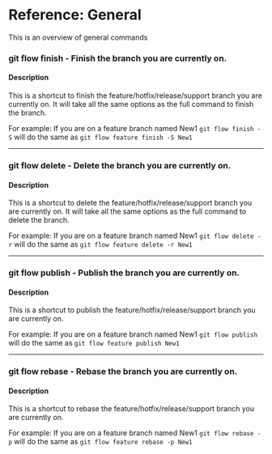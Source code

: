 # Reference: General
This is an overview of general commands

### git flow finish - Finish the branch you are currently on.

#### Description
 This is a shortcut to finish the feature/hotfix/release/support branch you are 
 currently on. It will take all the same options as the full command to finish 
 the branch.
 
 For example: If you are on a feature branch named New1 `git flow finish -S` will 
 do the same as `git flow feature finish -S New1`

---
### git flow delete - Delete the branch you are currently on.

#### Description
 This is a shortcut to delete the feature/hotfix/release/support branch you are 
 currently on. It will take all the same options as the full command to delete 
 the branch.
 
 For example: If you are on a feature branch named New1 `git flow delete -r` will 
 do the same as `git flow feature delete -r New1`

---
### git flow publish - Publish the branch you are currently on.

#### Description
 This is a shortcut to publish the feature/hotfix/release/support branch you 
 are currently on.
 
 For example: If you are on a feature branch named New1 `git flow publish` will 
 do the same as `git flow feature publish New1`

---
### git flow rebase - Rebase the branch you are currently on.

#### Description
 This is a shortcut to rebase the feature/hotfix/release/support branch you 
 are currently on.
 
 For example: If you are on a feature branch named New1 `git flow rebase -p` will 
 do the same as `git flow feature rebase -p New1`

